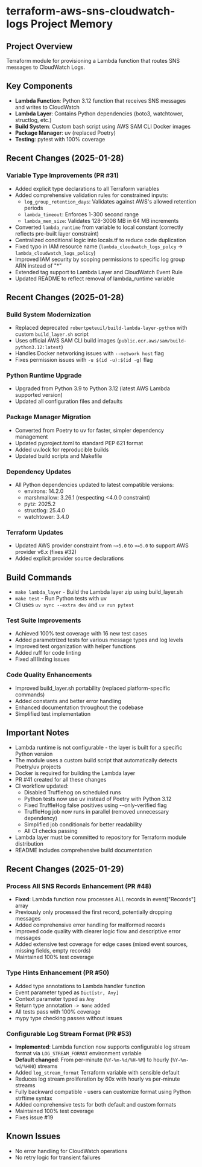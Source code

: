 # terraform-aws-sns-cloudwatch-logs Project Memory

## Project Overview
Terraform module for provisioning a Lambda function that routes SNS messages to CloudWatch Logs.

## Key Components
- **Lambda Function**: Python 3.12 function that receives SNS messages and writes to CloudWatch
- **Lambda Layer**: Contains Python dependencies (boto3, watchtower, structlog, etc.)
- **Build System**: Custom bash script using AWS SAM CLI Docker images
- **Package Manager**: uv (replaced Poetry)
- **Testing**: pytest with 100% coverage

## Recent Changes (2025-01-28)

### Variable Type Improvements (PR #31)
- Added explicit type declarations to all Terraform variables
- Added comprehensive validation rules for constrained inputs:
  - `log_group_retention_days`: Validates against AWS's allowed retention periods
  - `lambda_timeout`: Enforces 1-300 second range
  - `lambda_mem_size`: Validates 128-3008 MB in 64 MB increments
- Converted `lambda_runtime` from variable to local constant (correctly reflects pre-built layer constraint)
- Centralized conditional logic into locals.tf to reduce code duplication
- Fixed typo in IAM resource name (`lambda_cloudwatch_logs_polcy` → `lambda_cloudwatch_logs_policy`)
- Improved IAM security by scoping permissions to specific log group ARN instead of "*"
- Extended tag support to Lambda Layer and CloudWatch Event Rule
- Updated README to reflect removal of lambda_runtime variable

## Recent Changes (2025-01-28)

### Build System Modernization
- Replaced deprecated `robertpeteuil/build-lambda-layer-python` with custom `build_layer.sh` script
- Uses official AWS SAM CLI build images (`public.ecr.aws/sam/build-python3.12:latest`)
- Handles Docker networking issues with `--network host` flag
- Fixes permission issues with `-u $(id -u):$(id -g)` flag

### Python Runtime Upgrade
- Upgraded from Python 3.9 to Python 3.12 (latest AWS Lambda supported version)
- Updated all configuration files and defaults

### Package Manager Migration
- Converted from Poetry to uv for faster, simpler dependency management
- Updated pyproject.toml to standard PEP 621 format
- Added uv.lock for reproducible builds
- Updated build scripts and Makefile

### Dependency Updates
- All Python dependencies updated to latest compatible versions:
  - environs: 14.2.0
  - marshmallow: 3.26.1 (respecting <4.0.0 constraint)
  - pytz: 2025.2
  - structlog: 25.4.0
  - watchtower: 3.4.0

### Terraform Updates
- Updated AWS provider constraint from `~>5.0` to `>=5.0` to support AWS provider v6.x (fixes #32)
- Added explicit provider source declarations

## Build Commands
- `make lambda_layer` - Build the Lambda layer zip using build_layer.sh
- `make test` - Run Python tests with uv
- CI uses `uv sync --extra dev` and `uv run pytest`

### Test Suite Improvements
- Achieved 100% test coverage with 16 new test cases
- Added parametrized tests for various message types and log levels
- Improved test organization with helper functions
- Added ruff for code linting
- Fixed all linting issues

### Code Quality Enhancements
- Improved build_layer.sh portability (replaced platform-specific commands)
- Added constants and better error handling
- Enhanced documentation throughout the codebase
- Simplified test implementation

## Important Notes
- Lambda runtime is not configurable - the layer is built for a specific Python version
- The module uses a custom build script that automatically detects Poetry/uv projects
- Docker is required for building the Lambda layer
- PR #41 created for all these changes
- CI workflow updated:
  - Disabled Trufflehog on scheduled runs
  - Python tests now use uv instead of Poetry with Python 3.12
  - Fixed TruffleHog false positives using --only-verified flag
  - TruffleHog job now runs in parallel (removed unnecessary dependency)
  - Simplified job conditionals for better readability
  - All CI checks passing
- Lambda layer must be committed to repository for Terraform module distribution
- README includes comprehensive build documentation

## Recent Changes (2025-01-29)

### Process All SNS Records Enhancement (PR #48)
- **Fixed**: Lambda function now processes ALL records in event["Records"] array
- Previously only processed the first record, potentially dropping messages
- Added comprehensive error handling for malformed records
- Improved code quality with clearer logic flow and descriptive error messages
- Added extensive test coverage for edge cases (mixed event sources, missing fields, empty records)
- Maintained 100% test coverage

### Type Hints Enhancement (PR #50)
- Added type annotations to Lambda handler function
- Event parameter typed as `Dict[str, Any]`
- Context parameter typed as `Any`
- Return type annotation `-> None` added
- All tests pass with 100% coverage
- mypy type checking passes without issues

### Configurable Log Stream Format (PR #53)
- **Implemented**: Lambda function now supports configurable log stream format via `LOG_STREAM_FORMAT` environment variable
- **Default changed**: From per-minute (`%Y-%m-%d/%H-%M`) to hourly (`%Y-%m-%d/%H00`) streams
- Added `log_stream_format` Terraform variable with sensible default
- Reduces log stream proliferation by 60x with hourly vs per-minute streams
- Fully backward compatible - users can customize format using Python strftime syntax
- Added comprehensive tests for both default and custom formats
- Maintained 100% test coverage
- Fixes issue #19

## Known Issues
- No error handling for CloudWatch operations
- No retry logic for transient failures